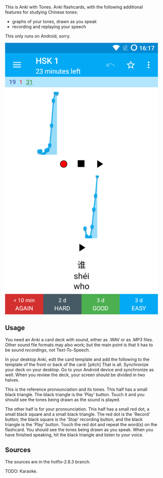 
This is Anki with Tones. Anki flashcards, with the following additional features for studying Chinese tones:

- graphs of your tones, drawn as you speak 
- recording and replaying your speech

This only runs on Android, sorry.

![Screenshot](https://raw.githubusercontent.com/koendv/Anki-Android/hotfix-2.8.3/docs/shui.png)

Usage
-----

You need an Anki a card deck with sound, either as .WAV or as .MP3 files. 
Other sound file formats may also work; but the main point is that it has to be sound *recordings*, not Text-To-Speech.

In your desktop Anki, edit the card template and add the following to the template of the front or back of the card:
[pitch]
That is all. Synchronize your deck on your desktop. Go to your Android device and synchronize as well. 
When you review the deck, your screen should be divided in two halves. 

This is the reference pronounciation and its tones. This half has a small black triangle. The black triangle is the 'Play' button. Touch it and you should see the tones being drawn as the sound is played.

The other half is for your pronounciation. This half has a small red dot, a small black square and a small black triangle. The red dot is the 'Record' button; the black square is the 'Stop' recording button, and the black triangle is the 'Play' button. Touch the red dot and repeat the word(s) on the flashcard. You should see the tones being drawn as you speak. When you have finished speaking, hit the black triangle and listen to your voice.

Sources
-------

The sources are in the hotfix-2.8.3 branch.

TODO: Karaoke.

